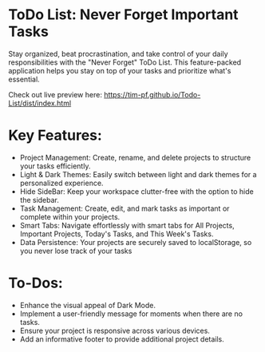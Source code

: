 # ToDo List: Never Forget Important Tasks
Stay organized, beat procrastination, and take control of your daily responsibilities with the "Never Forget" ToDo List. This feature-packed application helps you stay on top of your tasks and prioritize what's essential.

Check out live preview here: https://tim-pf.github.io/Todo-List/dist/index.html

# Key Features:
* Project Management: Create, rename, and delete projects to structure your tasks efficiently.
* Light & Dark Themes: Easily switch between light and dark themes for a personalized experience.
* Hide SideBar: Keep your workspace clutter-free with the option to hide the sidebar.
* Task Management: Create, edit, and mark tasks as important or complete within your projects.
* Smart Tabs: Navigate effortlessly with smart tabs for All Projects, Important Projects, Today's Tasks, and This Week's Tasks.
* Data Persistence: Your projects are securely saved to localStorage, so you never lose track of your tasks


# To-Dos:
* Enhance the visual appeal of Dark Mode.
* Implement a user-friendly message for moments when there are no tasks.
* Ensure your project is responsive across various devices.
* Add an informative footer to provide additional project details.


